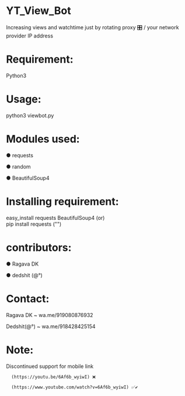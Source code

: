# YT_View_Bot
Increasing views and watchtime just by rotating proxy 🎛 / your network provider IP address

# Requirement:
Python3

# Usage:
python3 viewbot.py

# Modules used:
● requests

● random

● BeautifulSoup4

# Installing requirement:

 easy_install requests BeautifulSoup4
     (or)   
     pip install requests ("")

# contributors:
 ●  Ragava DK
 
 ●  dedshit (@°)
 
# Contact:
 Ragava DK ~ wa.me/919080876932
 
 Dedshit(@°) ~ wa.me/918428425154
 
# Note:
  Discontinued support for mobile link
  
      (https://youtu.be/6Af6b_wyiwI) ❌
      
      (https://www.youtube.com/watch?v=6Af6b_wyiwI) ✅✔
